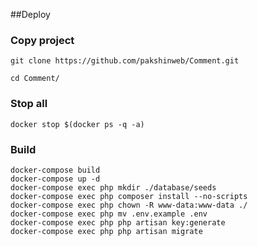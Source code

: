 ##Deploy

### Copy project
```
git clone https://github.com/pakshinweb/Comment.git
```
```
cd Comment/
```
### Stop all
```
docker stop $(docker ps -q -a)
```
### Build
```
docker-compose build
docker-compose up -d
docker-compose exec php mkdir ./database/seeds
docker-compose exec php composer install --no-scripts 
docker-compose exec php chown -R www-data:www-data ./
docker-compose exec php mv .env.example .env
docker-compose exec php php artisan key:generate
docker-compose exec php php artisan migrate 
```
